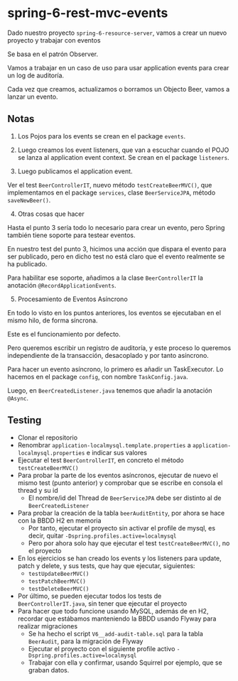# spring-6-rest-mvc-events

Dado nuestro proyecto `spring-6-resource-server`, vamos a crear un nuevo proyecto y trabajar con eventos

Se basa en el patrón Observer.

Vamos a trabajar en un caso de uso para usar application events para crear un log de auditoría.

Cada vez que creamos, actualizamos o borramos un Objecto Beer, vamos a lanzar un evento.

## Notas

1. Los Pojos para los events se crean en el package `events`.

2. Luego creamos los event listeners, que van a escuchar cuando el POJO se lanza al application event context. Se crean en el package `listeners`.

3. Luego publicamos el application event.

Ver el test `BeerControllerIT`, nuevo método `testCreateBeerMVC()`, que implementamos en el package `services`, clase `BeerServiceJPA`, método `saveNewBeer()`.

4. Otras cosas que hacer

Hasta el punto 3 sería todo lo necesario para crear un evento, pero Spring también tiene soporte para testear eventos.

En nuestro test del punto 3, hicimos una acción que dispara el evento para ser publicado, pero en dicho test no está claro que el evento realmente se ha publicado.

Para habilitar ese soporte, añadimos a la clase `BeerControllerIT` la anotación `@RecordApplicationEvents`.

5. Procesamiento de Eventos Asíncrono

En todo lo visto en los puntos anteriores, los eventos se ejecutaban en el mismo hilo, de forma síncrona.

Este es el funcionamiento por defecto.

Pero queremos escribir un registro de auditoría, y este proceso lo queremos independiente de la transacción, desacoplado y por tanto asíncrono.

Para hacer un evento asíncrono, lo primero es añadir un TaskExecutor. Lo hacemos en el package `config`, con nombre `TaskConfig.java`.

Luego, en `BeerCreatedListener.java` tenemos que añadir la anotación `@Async`.

## Testing

- Clonar el repositorio
- Renombrar `application-localmysql.template.properties` a `application-localmysql.properties` e indicar sus valores
- Ejecutar el test `BeerControllerIT`, en concreto el método `testCreateBeerMVC()`
- Para probar la parte de los eventos asíncronos, ejecutar de nuevo el mismo test (punto anterior) y comprobar que se escribe en consola el thread y su id
  - El nombre/id del Thread de `BeerServiceJPA` debe ser distinto al de `BeerCreatedListener`
- Para probar la creación de la tabla `beerAuditEntity`, por ahora se hace con la BBDD H2 en memoria
  - Por tanto, ejecutar el proyecto sin activar el profile de mysql, es decir, quitar `-Dspring.profiles.active=localmysql`
  - Pero por ahora solo hay que ejecutar el test `testCreateBeerMVC()`, no el proyecto
- En los ejercicios se han creado los events y los listeners para update, patch y delete, y sus tests, que hay que ejecutar, siguientes:
  - `testUpdateBeerMVC()`
  - `testPatchBeerMVC()`
  - `testDeleteBeerMVC()`
- Por último, se pueden ejecutar todos los tests de `BeerControllerIT.java`, sin tener que ejecutar el proyecto
- Para hacer que todo funcione usando MySQL, además de en H2, recordar que estábamos manteniendo la BBDD usando Flyway para realizar migraciones
  - Se ha hecho el script `V6__add-audit-table.sql` para la tabla `BeerAudit`, para la migración de Flyway
  - Ejecutar el proyecto con el siguiente profile activo `-Dspring.profiles.active=localmysql`
  - Trabajar con ella y confirmar, usando Squirrel por ejemplo, que se graban datos.